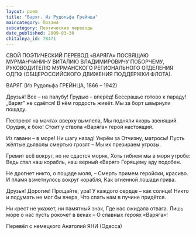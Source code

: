 ```yaml
---
layout: poem
title: "Варяг. Из Рудольфа Грейнца"
maincategory: Поэзия
subcategory: Поэтические переводы
date_published: 2009-03-30
chitalnya_id: 78471
---
```




СВОЙ ПОЭТИЧЕСКИЙ ПЕРЕВОД «ВАРЯГА» 
ПОСВЯЩАЮ МУРМАНЧАНИНУ ВИТАЛИЮ ВЛАДИМИРОВИЧУ ПОБОРЧЕМУ, РУКОВОДИТЕЛЮ МУРМАНСКОГО РЕГИОНАЛЬНОГО ОТДЕЛЕНИЯ ОДПФ (ОБЩЕРОССИЙСКОГО ДВИЖЕНИЯ ПОДДЕРЖКИ ФЛОТА).

ВАРЯГ 
(Из Рудольфа ГРЕЙНЦА, 1866 – 1942)

Друзья! Все – на палубу! Грудью – вперёд!
Бессрашье готово к параду!
„Варяг” не сдаётся! В нём гордость живёт.
Мы за борт швырнули пощаду.

Пестреют на мачтах вверху вымпела,
Мы подняли якорь звенящий.
Орудия, к бою! Стоит у ствола
«Варяга» герой настоящий.

Из гавани – в море! Ни шагу назад!
Умрём за Отчизну, матросы!
Пусть жёлтые дьяволы смертью грозят –
Мы их презираем угрозы.

Гремит всё вокруг, но не сдастся моряк,
Хоть гибнем мы в моря утробе:
Ведь стал наш корабль, наш верный «Варяг»
Горящему аду подобен.

Не дрогнет никто, о пощаде моля, –
Смерть примем геройски, красиво.
И пламя взметнулось вокруг корабля,
Как огненной лошади грива.

Друзья! Дорогие! Прощайте, ура!
У каждого сердце – как солнце!
Никто и подумать не мог бы вчера,
Что спать нам в пучине придётся.

Ни крест не  укажет, ни памятный знак,
Где нас ожидала отвага.
Лишь море о нас пусть рокочет в веках –
О славных героях «Варяга»! 

Перевёл с немецкого Анатолий ЯНИ (Одесса)






